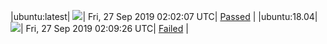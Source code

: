 |ubuntu:latest| ![](https://neilpang.github.io/acmetest/status/ubuntu-latest.svg?1569549727)| Fri, 27 Sep 2019 02:02:07 UTC| [Passed](https://github.com/Neilpang/acmetest/blob/master/logs/ubuntu-latest.out) |
|ubuntu:18.04| ![](https://neilpang.github.io/acmetest/status/ubuntu-18.04.svg?1569550166)| Fri, 27 Sep 2019 02:09:26 UTC| [Failed](https://github.com/Neilpang/acmetest/blob/master/logs/ubuntu-18.04.out) |

